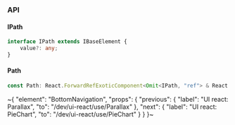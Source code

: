 

### API

#### IPath

```ts
interface IPath extends IBaseElement {
    value?: any;
}
```

#### Path

```ts
const Path: React.ForwardRefExoticComponent<Omit<IPath, "ref"> & React.RefAttributes<unknown>>;
```


~{
  "element": "BottomNavigation",
  "props": {
    "previous": {
      "label": "UI react: Parallax",
      "to": "/dev/ui-react/use/Parallax"
    },
    "next": {
      "label": "UI react: PieChart",
      "to": "/dev/ui-react/use/PieChart"
    }
  }
}~
